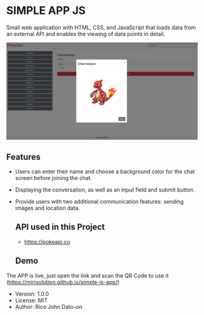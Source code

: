# SIMPLE APP JS

Small web application with HTML, CSS, and JavaScript that loads data from an external API and enables the viewing of data points in detail.

![Alt text](/img/1.png?raw=true 'APP')

## Features

- Users can enter their name and choose a background color for the chat screen before joining the chat.
- Displaying the conversation, as well as an input field and submit button.
- Provide users with two additional communication features: sending images
  and location data.

  ## API used in this Project

  - https://pokeapi.co

  ## Demo

The APP is live, just open the link and scan the QR Code to use it (https://mirjsolution.github.io/simple-js-app/)

- Version: 1.0.0
- License: MIT
- Author: Rico John Dato-on
